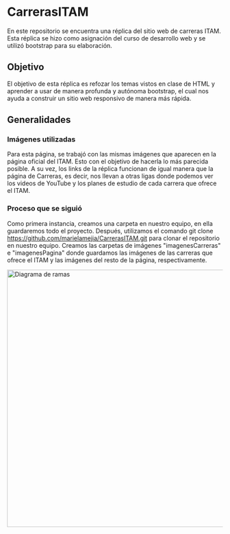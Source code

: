 # CarrerasITAM
En este repositorio se encuentra una réplica del sitio web de carreras ITAM. Esta réplica se hizo como asignación del curso de desarrollo web y se utilizó bootstrap para su elaboración.
## Objetivo
El objetivo de esta réplica es refozar los temas vistos en clase de HTML y aprender a usar de manera profunda y autónoma bootstrap, el cual nos ayuda a construir un sitio web responsivo de manera más rápida. 
## Generalidades
### Imágenes utilizadas
Para esta página, se trabajó con las mismas imágenes que aparecen en la página oficial del ITAM. Esto con el objetivo de hacerla lo más parecida posible. 
A su vez, los links de la réplica funcionan de igual manera que la página de Carreras, es decir, nos llevan a otras ligas donde podemos ver los videos de YouTube y los planes de estudio de cada carrera que ofrece el ITAM. 
### Proceso que se siguió
Como primera instancia, creamos una carpeta en nuestro equipo, en ella guardaremos todo el proyecto. Después, utilizamos el comando 
git clone https://github.com/marielamejia/CarrerasITAM.git
para clonar el repositorio en nuestro equipo. 
Creamos las carpetas de imágenes "imagenesCarreras" e "imagenesPagina" donde guardamos las imágenes de las carreras que ofrece el ITAM y las imágenes del resto de la página, respectivamente. 

<img src="./branches.png" width="600" alt="Diagrama de ramas">
